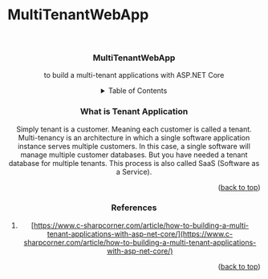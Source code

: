 # MultiTenantWebApp

<!-- PROJECT LOGO -->
<br />
<div align="center">
  <!--a href="https://github.com/othneildrew/Best-README-Template">
    <img src="images/logo.png" alt="Logo" width="80" height="80">
  </a-->

  <h3 align="center">MultiTenantWebApp</h3>

  <p align="center">
    to build a multi-tenant applications with ASP.NET Core
    <!-- 
    <br />
    <a href="https://github.com/othneildrew/Best-README-Template"><strong>Explore the docs »</strong></a>
    <br />
    <br />
    <a href="https://github.com/othneildrew/Best-README-Template">View Demo</a>
    
    <a href="https://github.com/othneildrew/Best-README-Template/issues">Report Bug</a>
    
    <a href="https://github.com/othneildrew/Best-README-Template/issues">Request Feature</a>
    -->
  </p>
</div>


<!-- TABLE OF CONTENTS -->
<details>
  <summary>Table of Contents</summary>
  <ol>
    <li><a href="#tenant_application">What is Tenant Application</a></li>
    <li><a href="#references">References</a></li>
  </ol>
</details>


<!-- tenant_application -->
### What is Tenant Application

Simply tenant is a customer. Meaning each customer is called a tenant.
Multi-tenancy is an architecture in which a single software application instance serves multiple customers.
In this case, a single software will manage multiple customer databases. But you have needed a tenant database for multiple tenants. This process is also called SaaS (Software as a Service).

<p align="right">(<a href="#readme-top">back to top</a>)</p>

<!-- tenant_application -->



<!-- reference -->

### References

1. [https://www.c-sharpcorner.com/article/how-to-building-a-multi-tenant-applications-with-asp-net-core/](https://www.c-sharpcorner.com/article/how-to-building-a-multi-tenant-applications-with-asp-net-core/)

<p align="right">(<a href="#readme-top">back to top</a>)</p>

<!-- reference -->

